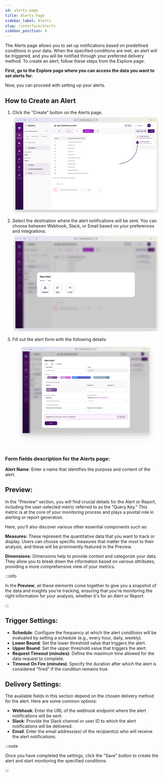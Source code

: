 ```yaml
---
id: alerts-page
title: Alerts Page
sidebar_label: Alerts
slug: /interface/alerts
sidebar_position: 4
---
```


The Alerts page allows you to set up notifications based on predefined conditions in your data. When the specified conditions are met, an alert will be triggered, and you will be notified through your preferred delivery method. To create an alert, follow these steps from the Explore page:

**First, go to the Explore page where you can access the data you want to set alerts for.**

Now, you can proceed with setting up your alerts.

## How to Create an Alert

1. Click the "Create" button on the Alerts page.
![Alerts Page](/docs/interface/img/alerts1.png)

2. Select the destination where the alert notifications will be sent. You can choose between Webhook, Slack, or Email based on your preferences and integrations.
![Delivery path](/docs/interface/img/alerts2.png)

3. Fill out the alert form with the following details:
![Alerts Form](/docs/interface/img/alerts3.png)

### Form fields description for the Alerts page:

**Alert Name**: Enter a name that identifies the purpose and content of the alert.



  ## Preview:

  In the "Preview" section, you will find crucial details for the Alert or Report, including the user-selected metric referred to as the "Query Key." This metric is at the core of your monitoring process and plays a pivotal role in alerting or report generation.

  Here, you'll also discover various other essential components such as:

  **Measures:** These represent the quantitative data that you want to track or display. Users can choose specific measures that matter the most to their analysis, and these will be prominently featured in the Preview.

  **Dimensions:** Dimensions help to provide context and categorize your data. They allow you to break down the information based on various attributes, providing a more comprehensive view of your metrics.

:::info

  In the **Preview**, all these elements come together to give you a snapshot of the data and insights you're tracking, ensuring that you're monitoring the right information for your analysis, whether it's for an Alert or Report.

:::

   ## Trigger Settings:

   - **Schedule**: Configure the frequency at which the alert conditions will be evaluated by setting a schedule (e.g., every hour, daily, weekly).
   - **Lower Bound**: Set the lower threshold value that triggers the alert.
   - **Upper Bound**: Set the upper threshold value that triggers the alert.
   - **Request Timeout (minutes)**: Define the maximum time allowed for the data request to complete.
   - **Timeout On Fire (minutes)**: Specify the duration after which the alert is considered "fired" if the condition remains true.


  ## Delivery Settings:

   The available fields in this section depend on the chosen delivery method for the alert. Here are some common options:

   - **Webhook**: Enter the URL of the webhook endpoint where the alert notifications will be sent.
   - **Slack**: Provide the Slack channel or user ID to which the alert notifications will be delivered.
   - **Email**: Enter the email address(es) of the recipient(s) who will receive the alert notifications.
   

:::note

Once you have completed the settings, click the "Save" button to create the alert and start monitoring the specified conditions.

:::

